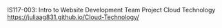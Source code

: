 IS117-003: Intro to Website Development Team Project
Cloud Technology
https://juliaag831.github.io/Cloud-Technology/
